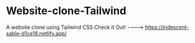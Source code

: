 # Website-clone-Tailwind
A website clone using Tailwind CSS
Check it Out! ----> https://iridescent-sable-d1ce18.netlify.app/

